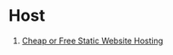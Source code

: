 # Host

1. [Cheap or Free Static Website Hosting](http://alignedleft.com/resources/cheap-web-hosting)
